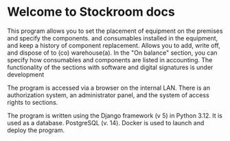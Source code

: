 # Welcome to Stockroom docs


This program allows you to set the placement of equipment on the premises and specify the components.
and consumables installed in the equipment, and keep a history of component replacement. Allows you to add, write off, and dispose of to (co) warehouse(a).
In the "On balance" section, you can specify how consumables and components are listed in accounting.
The functionality of the sections with software and digital signatures
is under development

The program is accessed via a browser on the internal LAN. There is an authorization system, an administrator panel, and the system of access rights to sections.

The program is written using the Django framework (v 5) in Python 3.12. It is used as a database.
PostgreSQL (v. 14). Docker is used to launch and deploy the program.